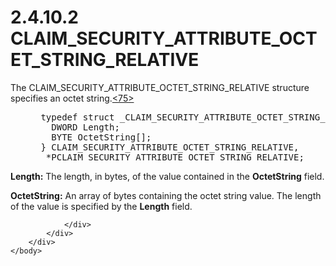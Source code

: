 <html dir="LTR" xmlns:mshelp="http://msdn.microsoft.com/mshelp" xmlns:ddue="http://ddue.schemas.microsoft.com/authoring/2003/5" xmlns:xlink="http://www.w3.org/1999/xlink" xmlns:tool="http://www.microsoft.com/tooltip">
    <head>
        <meta http-equiv="Content-Type" content="text/html; CHARSET=utf-8"></meta>
        <meta name="save" content="history"></meta>
        <title>2.4.10.2 CLAIM_SECURITY_ATTRIBUTE_OCTET_STRING_RELATIVE</title>
        <xml>
            <mshelp:toctitle title="2.4.10.2 CLAIM_SECURITY_ATTRIBUTE_OCTET_STRING_RELATIVE"></mshelp:toctitle>
            <mshelp:rltitle title="[MS-DTYP]: CLAIM_SECURITY_ATTRIBUTE_OCTET_STRING_RELATIVE"></mshelp:rltitle>
            <mshelp:keyword index="A" term="9020a075-c1af-4b03-930b-ba785743bcab"></mshelp:keyword>
            <mshelp:attr name="DCSext.ContentType" value="open specification"></mshelp:attr>
            <mshelp:attr name="AssetID" value="9020a075-c1af-4b03-930b-ba785743bcab"></mshelp:attr>
            <mshelp:attr name="TopicType" value="kbRef"></mshelp:attr>
            <mshelp:attr name="DCSext.Title" value="[MS-DTYP]: CLAIM_SECURITY_ATTRIBUTE_OCTET_STRING_RELATIVE" />
        </xml>
    </head>
    <body>
        <div id="header">
            <h1 class="heading">2.4.10.2 CLAIM_SECURITY_ATTRIBUTE_OCTET_STRING_RELATIVE</h1>
        </div>
        <div id="mainSection">
            <div id="mainBody">
                <div id="allHistory" class="saveHistory"></div>
                <div id="sectionSection0" class="section" name="collapseableSection">
                    

<p>The CLAIM_SECURITY_ATTRIBUTE_OCTET_STRING_RELATIVE structure
specifies an octet string.<a id="Appendix_A_Target_75"></a><a href="11e1608c-6169-4fbc-9c33-373fc9b224f4.html#Appendix_A_75" aria-label="Product behavior note 75">&lt;75&gt;</a></p>

<dl>
<dd>
<div><pre> typedef struct _CLAIM_SECURITY_ATTRIBUTE_OCTET_STRING_RELATIVE {
   DWORD Length;
   BYTE OctetString[];
 } CLAIM_SECURITY_ATTRIBUTE_OCTET_STRING_RELATIVE,
  *PCLAIM_SECURITY_ATTRIBUTE_OCTET_STRING_RELATIVE;
</pre></div>
</dd></dl>

<p><b>Length:</b>  The length, in bytes, of
the value contained in the <b>OctetString</b> field.</p>

<p><b>OctetString:</b>  An array of bytes
containing the octet string value. The length of the value is specified by the <b>Length</b>
field.</p>


                </div>
            </div>
        </div>
    </body>
</html>